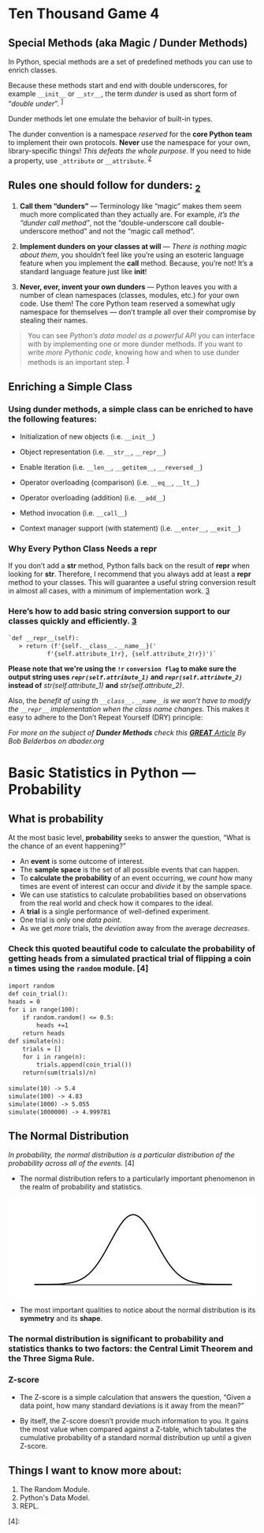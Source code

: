 # Ten Thousand Game 4

## **Special Methods** (aka Magic / Dunder Methods)

In Python, special methods are a set of predefined methods you can use to enrich classes.

Because these methods start and end with double underscores, for example `__init__` or `__str__`, the term *dunder* is used as short form of “_double under_”. <sup>[1]</sup>

Dunder methods let one emulate the behavior of built-in types.


The dunder convention is a namespace *reserved* for the **core Python team** to implement their own protocols. **Never** use the namespace for your own, library-specific things! *This defeats the whole purpose*. If you need to hide a property, use `_attribute` or `__attribute`. <sup>[2]</sup>

## Rules one should follow for dunders: <sub>[2]</sub>

1. **Call them “dunders”** — Terminology like “magic” makes them seem much more complicated than they actually are. For example, _it’s the “dunder call method”_, not the “double-underscore call double-underscore method” and not the “magic call method”.

2. **Implement dunders on your classes at will** — _There is nothing magic about them_, you shouldn’t feel like you’re using an esoteric language feature when you implement the __call__ method. Because, you’re not! It’s a standard language feature just like __init__!

3. **Never, ever, invent your own dunders** — Python leaves you with a number of clean namespaces (classes, modules, etc.) for your own code. Use them! The core Python team reserved a somewhat ugly namespace for themselves — don’t trample all over their compromise by stealing their names.


> You can see _Python’s data model as a powerful API_ you can interface with by implementing one or more dunder methods. If you want to write _more Pythonic code_, knowing how and when to use dunder methods is an important step. <sup>[1]</sup>

## Enriching a Simple Class

### Using dunder methods, a simple class can be enriched to have the following features:

- Initialization of new objects (i.e. `__init__`)

- Object representation (i.e. `__str__`, `__repr__`)

- Enable iteration (i.e. `__len__`, `__getitem__`, `__reversed__`)

- Operator overloading (comparison) (i.e. `__eq__`, `__lt__`)

- Operator overloading (addition) (i.e. `__add__`)

- Method invocation (i.e. `__call__`)

- Context manager support (with statement) (i.e. `__enter__`, `__exit__`)

### Why Every Python Class Needs a __repr__
If you don’t add a __str__ method, Python falls back on the result of __repr__ when looking for __str__. Therefore, I recommend that you always add at least a __repr__ method to your classes. This will guarantee a useful string conversion result in almost all cases, with a minimum of implementation work. [3]

### Here’s how to add basic string conversion support to our classes quickly and efficiently. [3]

    `def __repr__(self):
       > return (f'{self.__class__.__name__}('
               f'{self.attribute_1!r}, {self.attribute_2!r})')`

**Please note that we're using the `!r` `conversion flag` to make sure the output string uses _`repr(self.attribute_1)`_ and _`repr(self.attribute_2)`_ instead of** _str(self.attribute_1)_ **and** _str(self.attribute_2)_.

Also, the *benefit of using th `__class__.__name__`is we won’t have to modify the `__repr__` implementation when the class name changes.* This makes it easy to adhere to the Don’t Repeat Yourself (DRY) principle:


_For more on the subject of **Dunder Methods** check this [**GREAT** Article](https://dbader.org/blog/python-dunder-methods) By Bob Belderbos on dbader.org_


# Basic Statistics in Python — Probability

## What is probability

At the most basic level, **probability** seeks to answer the question, “What is the chance of an event happening?”

- An **event** is some outcome of interest.
- The **sample space** is the set of all possible events that can happen.
- To **calculate the probability** of an event occurring, we _count_ how many times are event of interest can occur and _divide_ it by the sample space.
- We can use statistics to calculate probabilities based on observations from the real world and check how it compares to the ideal.
- A **trial** is a single performance of well-defined experiment.
- One trial is only one _data point_. 
- As we get _more_ trials, the _deviation_ away from the average _decreases_.

### Check this quoted **beautiful** code to calculate the probability of getting heads from a simulated practical trial of flipping a coin `n` times using the `random` module. [4]

    import random
    def coin_trial():
    heads = 0
    for i in range(100):
        if random.random() <= 0.5:
            heads +=1
        return heads
    def simulate(n):
        trials = []
        for i in range(n):
            trials.append(coin_trial())
        return(sum(trials)/n)

    simulate(10) -> 5.4
    simulate(100) -> 4.83
    simulate(1000) -> 5.055
    simulate(1000000) -> 4.999781

## The Normal Distribution

_In probability, the normal distribution is a particular distribution of the probability across all of the events._ [4]

- The normal distribution refers to a particularly important phenomenon in the realm of probability and statistics.

![normal_distribution_curve](./normal_distribution.png)

- The most important qualities to notice about the normal distribution is its **symmetry** and its **shape**.

### The normal distribution is significant to probability and statistics thanks to two factors: the **Central Limit Theorem** and the **Three Sigma Rule**.

### Z-score

- The Z-score is a simple calculation that answers the question, “Given a data point, how many standard deviations is it away from the mean?”

- By itself, the Z-score doesn’t provide much information to you. It gains the most value when compared against a Z-table, which tabulates the cumulative probability of a standard normal distribution up until a given Z-score. 


## Things I want to know more about:
1. The Random Module.
2. Python's Data Model.
3. REPL.




[1]: https://dbader.org/blog/python-dunder-methods

[2]: http://www.pixelmonkey.org/2013/04/11/python-double-under-double-wonder

[3]: https://dbader.org/blog/python-repr-vs-str

[4]: 